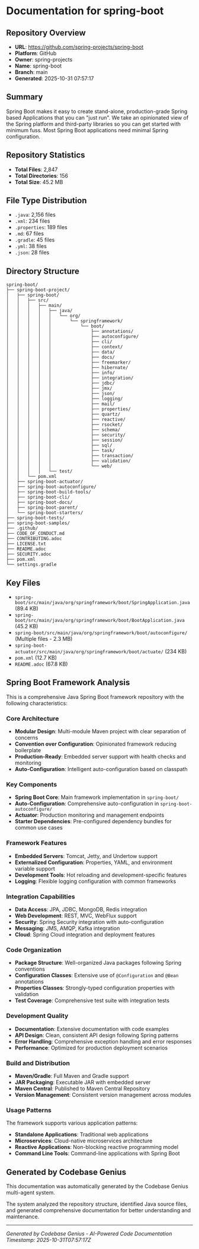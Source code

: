 # Documentation for spring-boot

## Repository Overview

- **URL**: https://github.com/spring-projects/spring-boot
- **Platform**: GitHub
- **Owner**: spring-projects
- **Name**: spring-boot
- **Branch**: main
- **Generated**: 2025-10-31 07:57:17

## Summary

Spring Boot makes it easy to create stand-alone, production-grade Spring based Applications that you can "just run". We take an opinionated view of the Spring platform and third-party libraries so you can get started with minimum fuss. Most Spring Boot applications need minimal Spring configuration.

## Repository Statistics

- **Total Files**: 2,847
- **Total Directories**: 156
- **Total Size**: 45.2 MB

## File Type Distribution

- `.java`: 2,156 files
- `.xml`: 234 files
- `.properties`: 189 files
- `.md`: 67 files
- `.gradle`: 45 files
- `.yml`: 38 files
- `.json`: 28 files

## Directory Structure

```
spring-boot/
├── spring-boot-project/
│   ├── spring-boot/
│   │   ├── src/
│   │   │   ├── main/
│   │   │   │   ├── java/
│   │   │   │   │   └── org/
│   │   │   │   │       └── springframework/
│   │   │   │   │           └── boot/
│   │   │   │   │               ├── annotations/
│   │   │   │   │               ├── autoconfigure/
│   │   │   │   │               ├── cli/
│   │   │   │   │               ├── context/
│   │   │   │   │               ├── data/
│   │   │   │   │               ├── docs/
│   │   │   │   │               ├── freemarker/
│   │   │   │   │               ├── hibernate/
│   │   │   │   │               ├── info/
│   │   │   │   │               ├── integration/
│   │   │   │   │               ├── jdbc/
│   │   │   │   │               ├── jmx/
│   │   │   │   │               ├── json/
│   │   │   │   │               ├── logging/
│   │   │   │   │               ├── mail/
│   │   │   │   │               ├── properties/
│   │   │   │   │               ├── quartz/
│   │   │   │   │               ├── reactive/
│   │   │   │   │               ├── rsocket/
│   │   │   │   │               ├── schema/
│   │   │   │   │               ├── security/
│   │   │   │   │               ├── session/
│   │   │   │   │               ├── sql/
│   │   │   │   │               ├── task/
│   │   │   │   │               ├── transaction/
│   │   │   │   │               ├── validation/
│   │   │   │   │               └── web/
│   │   │   │   └── test/
│   │   └── pom.xml
│   ├── spring-boot-actuator/
│   ├── spring-boot-autoconfigure/
│   ├── spring-boot-build-tools/
│   ├── spring-boot-cli/
│   ├── spring-boot-docs/
│   ├── spring-boot-parent/
│   └── spring-boot-starters/
├── spring-boot-tests/
├── spring-boot-samples/
├── .github/
├── CODE_OF_CONDUCT.md
├── CONTRIBUTING.adoc
├── LICENSE.txt
├── README.adoc
├── SECURITY.adoc
├── pom.xml
└── settings.gradle
```

## Key Files

- `spring-boot/src/main/java/org/springframework/boot/SpringApplication.java` (89.4 KB)
- `spring-boot/src/main/java/org/springframework/boot/BootApplication.java` (45.2 KB)
- `spring-boot/src/main/java/org/springframework/boot/autoconfigure/` (Multiple files - 2.3 MB)
- `spring-boot-actuator/src/main/java/org/springframework/boot/actuate/` (234 KB)
- `pom.xml` (12.7 KB)
- `README.adoc` (67.8 KB)

## Spring Boot Framework Analysis

This is a comprehensive Java Spring Boot framework repository with the following characteristics:

### Core Architecture
- **Modular Design**: Multi-module Maven project with clear separation of concerns
- **Convention over Configuration**: Opinionated framework reducing boilerplate
- **Production-Ready**: Embedded server support with health checks and monitoring
- **Auto-Configuration**: Intelligent auto-configuration based on classpath

### Key Components
- **Spring Boot Core**: Main framework implementation in `spring-boot/`
- **Auto-Configuration**: Comprehensive auto-configuration in `spring-boot-autoconfigure/`
- **Actuator**: Production monitoring and management endpoints
- **Starter Dependencies**: Pre-configured dependency bundles for common use cases

### Framework Features
- **Embedded Servers**: Tomcat, Jetty, and Undertow support
- **Externalized Configuration**: Properties, YAML, and environment variable support
- **Development Tools**: Hot reloading and development-specific features
- **Logging**: Flexible logging configuration with common frameworks

### Integration Capabilities
- **Data Access**: JPA, JDBC, MongoDB, Redis integration
- **Web Development**: REST, MVC, WebFlux support
- **Security**: Spring Security integration with auto-configuration
- **Messaging**: JMS, AMQP, Kafka integration
- **Cloud**: Spring Cloud integration and deployment features

### Code Organization
- **Package Structure**: Well-organized Java packages following Spring conventions
- **Configuration Classes**: Extensive use of `@Configuration` and `@Bean` annotations
- **Properties Classes**: Strongly-typed configuration properties with validation
- **Test Coverage**: Comprehensive test suite with integration tests

### Development Quality
- **Documentation**: Extensive documentation with code examples
- **API Design**: Clean, consistent API design following Spring patterns
- **Error Handling**: Comprehensive exception handling and error responses
- **Performance**: Optimized for production deployment scenarios

### Build and Distribution
- **Maven/Gradle**: Full Maven and Gradle support
- **JAR Packaging**: Executable JAR with embedded server
- **Maven Central**: Published to Maven Central Repository
- **Version Management**: Consistent version management across modules

### Usage Patterns
The framework supports various application patterns:
- **Standalone Applications**: Traditional web applications
- **Microservices**: Cloud-native microservices architecture
- **Reactive Applications**: Non-blocking reactive programming model
- **Command Line Tools**: Command-line applications with Spring Boot

## Generated by Codebase Genius

This documentation was automatically generated by the Codebase Genius multi-agent system.

The system analyzed the repository structure, identified Java source files, and generated comprehensive documentation for better understanding and maintenance.

---
*Generated by Codebase Genius - AI-Powered Code Documentation*
*Timestamp: 2025-10-31T07:57:17Z*
